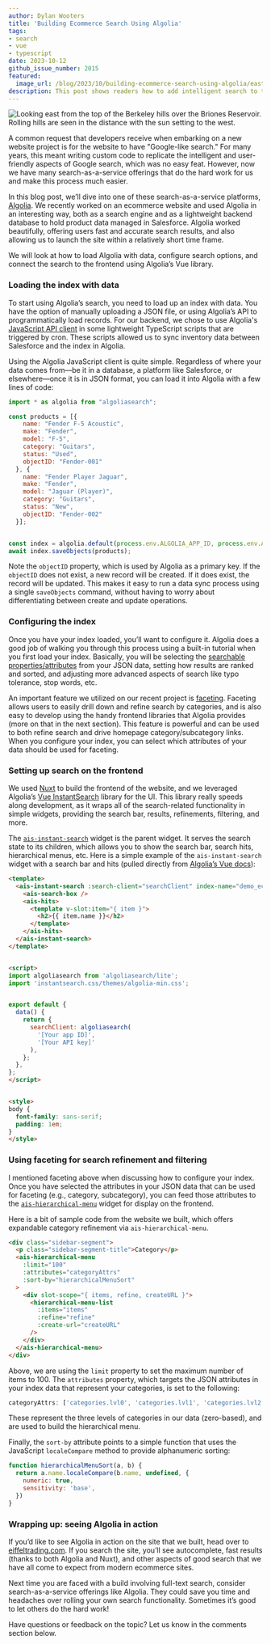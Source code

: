 ```yaml
---
author: Dylan Wooters
title: 'Building Ecommerce Search Using Algolia'
tags:
- search
- vue
- typescript
date: 2023-10-12
github_issue_number: 2015
featured:
  image_url: /blog/2023/10/building-ecommerce-search-using-algolia/east-bay-hills.webp
description: This post shows readers how to add intelligent search to their website using the search-as-a-service offering Algolia.
---
```


![Looking east from the top of the Berkeley hills over the Briones Reservoir. Rolling hills are seen in the distance with the sun setting to the west.](/blog/2023/10/building-ecommerce-search-using-algolia/east-bay-hills.webp)

<!-- Photo by Dylan Wooters, 2020 -->

A common request that developers receive when embarking on a new website project is for the website to have "Google-like search." For many years, this meant writing custom code to replicate the intelligent and user-friendly aspects of Google search, which was no easy feat. However, now we have many search-as-a-service offerings that do the hard work for us and make this process much easier.

In this blog post, we’ll dive into one of these search-as-a-service platforms, [Algolia](https://www.algolia.com/). We recently worked on an ecommerce website and used Algolia in an interesting way, both as a search engine and as a lightweight backend database to hold product data managed in Salesforce. Algolia worked beautifully, offering users fast and accurate search results, and also allowing us to launch the site within a relatively short time frame.

We will look at how to load Algolia with data, configure search options, and connect the search to the frontend using Algolia’s Vue library.

### Loading the index with data

To start using Algolia’s search, you need to load up an index with data. You have the option of manually uploading a JSON file, or using Algolia’s API to programmatically load records. For our backend, we chose to use Algolia's [JavaScript API client](https://www.npmjs.com/package/algoliasearch) in some lightweight TypeScript scripts that are triggered by cron. These scripts allowed us to sync inventory data between Salesforce and the index in Algolia.

Using the Algolia JavaScript client is quite simple. Regardless of where your data comes from—be it in a database, a platform like Salesforce, or elsewhere—once it is in JSON format, you can load it into Algolia with a few lines of code:

```javascript
import * as algolia from "algoliasearch";

const products = [{
    name: "Fender F-5 Acoustic",
    make: "Fender",
    model: "F-5",
    category: "Guitars",
    status: "Used",
    objectID: "Fender-001"
  }, {
    name: "Fender Player Jaguar",
    make: "Fender",
    model: "Jaguar (Player)",
    category: "Guitars",
    status: "New",
    objectID: "Fender-002"
  }];


const index = algolia.default(process.env.ALGOLIA_APP_ID, process.env.ALGOLIA_API_KEY).initIndex("store_products");
await index.saveObjects(products);
```

Note the `objectID` property, which is used by Algolia as a primary key. If the `objectID` does not exist, a new record will be created. If it does exist, the record will be updated. This makes it easy to run a data sync process using a single `saveObjects` command, without having to worry about differentiating between create and update operations.

### Configuring the index

Once you have your index loaded, you’ll want to configure it. Algolia does a good job of walking you through this process using a built-in tutorial when you first load your index. Basically, you will be selecting the [searchable properties/​attributes](https://www.algolia.com/doc/guides/sending-and-managing-data/prepare-your-data/how-to/setting-searchable-attributes/) from your JSON data, setting how results are ranked and sorted, and adjusting more advanced aspects of search like typo tolerance, stop words, etc.

An important feature we utilized on our recent project is [faceting](https://www.algolia.com/doc/guides/managing-results/refine-results/faceting/). Faceting allows users to easily drill down and refine search by categories, and is also easy to develop using the handy frontend libraries that Algolia provides (more on that in the next section). This feature is powerful and can be used to both refine search and drive homepage category/​subcategory links. When you configure your index, you can select which attributes of your data should be used for faceting.

### Setting up search on the frontend

We used [Nuxt](https://nuxt.com/) to build the frontend of the website, and we leveraged Algolia’s [Vue InstantSearch](https://www.algolia.com/doc/guides/building-search-ui/what-is-instantsearch/vue/) library for the UI. This library really speeds along development, as it wraps all of the search-related functionality in simple widgets, providing the search bar, results, refinements, filtering, and more.

The [`ais-instant-search`](https://www.algolia.com/doc/api-reference/widgets/instantsearch/vue/) widget is the parent widget. It serves the search state to its children, which allows you to show the search bar, search hits, hierarchical menus, etc. Here is a simple example of the `ais-instant-search` widget with a search bar and hits (pulled directly from [Algolia’s Vue docs](https://www.algolia.com/doc/guides/building-search-ui/getting-started/vue/)):

```html
<template>
  <ais-instant-search :search-client="searchClient" index-name="demo_ecommerce">
    <ais-search-box />
    <ais-hits>
      <template v-slot:item="{ item }">
        <h2>{{ item.name }}</h2>
      </template>
    </ais-hits>
  </ais-instant-search>
</template>


<script>
import algoliasearch from 'algoliasearch/lite';
import 'instantsearch.css/themes/algolia-min.css';


export default {
  data() {
    return {
      searchClient: algoliasearch(
        '[Your app ID]',
        '[Your API key]'
      ),
    };
  },
};
</script>


<style>
body {
  font-family: sans-serif;
  padding: 1em;
}
</style>
```

### Using faceting for search refinement and filtering

I mentioned faceting above when discussing how to configure your index. Once you have selected the attributes in your JSON data that can be used for faceting (e.g., category, subcategory), you can feed those attributes to the [`ais-hierarchical-menu`](https://www.algolia.com/doc/api-reference/widgets/hierarchical-menu/vue/) widget for display on the frontend.

Here is a bit of sample code from the website we built, which offers expandable category refinement via `ais-hierarchical-menu`.

```html
<div class="sidebar-segment">
  <p class="sidebar-segment-title">Category</p>
  <ais-hierarchical-menu
    :limit="100"
    :attributes="categoryAttrs"
    :sort-by="hierarchicalMenuSort"
  >
    <div slot-scope="{ items, refine, createURL }">
      <hierarchical-menu-list
        :items="items"
        :refine="refine"
        :create-url="createURL"
      />
    </div>
  </ais-hierarchical-menu>
</div>
```

Above, we are using the `limit` property to set the maximum number of items to 100. The `attributes` property, which targets the JSON attributes in your index data that represent your categories, is set to the following:

```javascript
categoryAttrs: ['categories.lvl0', 'categories.lvl1', 'categories.lvl2'],
```

These represent the three levels of categories in our data (zero-based), and are used to build the hierarchical menu.

Finally, the `sort-by` attribute points to a simple function that uses the JavaScript `localeCompare` method to provide alphanumeric sorting:

```javascript
function hierarchicalMenuSort(a, b) {
  return a.name.localeCompare(b.name, undefined, {
    numeric: true,
    sensitivity: 'base',
  })
}
```

### Wrapping up: seeing Algolia in action

If you’d like to see Algolia in action on the site that we built, head over to [eiffeltrading.com](https://www.eiffeltrading.com/). If you search the site, you’ll see autocomplete, fast results (thanks to both Algolia and Nuxt), and other aspects of good search that we have all come to expect from modern ecommerce sites.

Next time you are faced with a build involving full-text search, consider search-as-a-service offerings like Algolia. They could save you time and headaches over rolling your own search functionality. Sometimes it’s good to let others do the hard work!

Have questions or feedback on the topic? Let us know in the comments section below.
